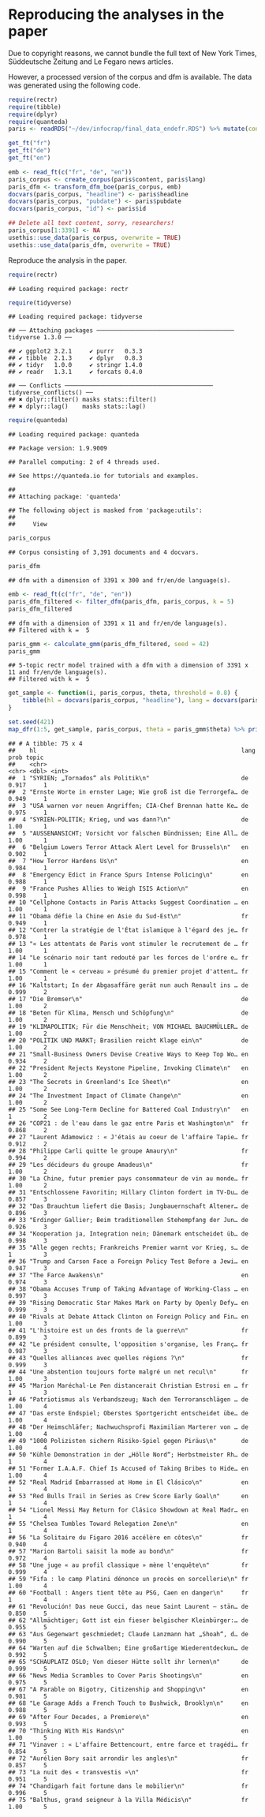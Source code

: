 Reproducing the analyses in the paper
================

Due to copyright reasons, we cannot bundle the full text of New York Times, Süddeutsche Zeitung and Le Fegaro news articles.

However, a processed version of the corpus and dfm is available. The data was generated using the following code.

``` r
require(rectr)
require(tibble)
require(dplyr)
require(quanteda)
paris <- readRDS("~/dev/infocrap/final_data_endefr.RDS") %>% mutate(content = paste(lede, content), lang = tolower(lang), id = row_number()) %>% select(content, lang, pubdate, headline, id)
```

``` r
get_ft("fr")
get_ft("de")
get_ft("en")
```

``` r
emb <- read_ft(c("fr", "de", "en"))
paris_corpus <- create_corpus(paris$content, paris$lang)
paris_dfm <- transform_dfm_boe(paris_corpus, emb)
docvars(paris_corpus, "headline") <- paris$headline
docvars(paris_corpus, "pubdate") <- paris$pubdate
docvars(paris_corpus, "id") <- paris$id

## Delete all text content, sorry, researchers!
paris_corpus[1:3391] <- NA
usethis::use_data(paris_corpus, overwrite = TRUE)
usethis::use_data(paris_dfm, overwrite = TRUE)
```

Reproduce the analysis in the paper.

``` r
require(rectr)
```

    ## Loading required package: rectr

``` r
require(tidyverse)
```

    ## Loading required package: tidyverse

    ## ── Attaching packages ─────────────────────────────────────── tidyverse 1.3.0 ──

    ## ✔ ggplot2 3.2.1     ✔ purrr   0.3.3
    ## ✔ tibble  2.1.3     ✔ dplyr   0.8.3
    ## ✔ tidyr   1.0.0     ✔ stringr 1.4.0
    ## ✔ readr   1.3.1     ✔ forcats 0.4.0

    ## ── Conflicts ────────────────────────────────────────── tidyverse_conflicts() ──
    ## ✖ dplyr::filter() masks stats::filter()
    ## ✖ dplyr::lag()    masks stats::lag()

``` r
require(quanteda)
```

    ## Loading required package: quanteda

    ## Package version: 1.9.9009

    ## Parallel computing: 2 of 4 threads used.

    ## See https://quanteda.io for tutorials and examples.

    ## 
    ## Attaching package: 'quanteda'

    ## The following object is masked from 'package:utils':
    ## 
    ##     View

``` r
paris_corpus
```

    ## Corpus consisting of 3,391 documents and 4 docvars.

``` r
paris_dfm
```

    ## dfm with a dimension of 3391 x 300 and fr/en/de language(s).

``` r
emb <- read_ft(c("fr", "de", "en"))
paris_dfm_filtered <- filter_dfm(paris_dfm, paris_corpus, k = 5)
paris_dfm_filtered
```

    ## dfm with a dimension of 3391 x 11 and fr/en/de language(s).
    ## Filtered with k =  5

``` r
paris_gmm <- calculate_gmm(paris_dfm_filtered, seed = 42)
paris_gmm
```

    ## 5-topic rectr model trained with a dfm with a dimension of 3391 x 11 and fr/en/de language(s).
    ## Filtered with k =  5

``` r
get_sample <- function(i, paris_corpus, theta, threshold = 0.8) {
    tibble(hl = docvars(paris_corpus, "headline"), lang = docvars(paris_corpus, "lang"), prob = theta[,i]) %>% group_by(lang) %>% filter(prob > threshold) %>% sample_n(size = 5, weight = prob, replace = FALSE) %>% select(hl, lang, prob) %>% ungroup %>% arrange(lang, prob) %>% mutate(topic = i)
}

set.seed(421)
map_dfr(1:5, get_sample, paris_corpus, theta = paris_gmm$theta) %>% print(n = 100)
```

    ## # A tibble: 75 x 4
    ##    hl                                                          lang   prob topic
    ##    <chr>                                                       <chr> <dbl> <int>
    ##  1 "SYRIEN; „Tornados“ als Politik\n"                          de    0.917     1
    ##  2 "Ernste Worte in ernster Lage; Wie groß ist die Terrorgefa… de    0.949     1
    ##  3 "USA warnen vor neuen Angriffen; CIA-Chef Brennan hatte Ke… de    0.975     1
    ##  4 "SYRIEN-POLITIK; Krieg, und was dann?\n"                    de    1.00      1
    ##  5 "AUSSENANSICHT; Vorsicht vor falschen Bündnissen; Eine All… de    1.00      1
    ##  6 "Belgium Lowers Terror Attack Alert Level for Brussels\n"   en    0.902     1
    ##  7 "How Terror Hardens Us\n"                                   en    0.984     1
    ##  8 "Emergency Edict in France Spurs Intense Policing\n"        en    0.988     1
    ##  9 "France Pushes Allies to Weigh ISIS Action\n"               en    0.998     1
    ## 10 "Cellphone Contacts in Paris Attacks Suggest Coordination … en    1.00      1
    ## 11 "Obama défie la Chine en Asie du Sud-Est\n"                 fr    0.949     1
    ## 12 "Contrer la stratégie de l'État islamique à l'égard des je… fr    0.978     1
    ## 13 "« Les attentats de Paris vont stimuler le recrutement de … fr    1.00      1
    ## 14 "Le scénario noir tant redouté par les forces de l'ordre e… fr    1.00      1
    ## 15 "Comment le « cerveau » présumé du premier projet d'attent… fr    1.00      1
    ## 16 "Kaltstart; In der Abgasaffäre gerät nun auch Renault ins … de    0.999     2
    ## 17 "Die Bremser\n"                                             de    1.00      2
    ## 18 "Beten für Klima, Mensch und Schöpfung\n"                   de    1.00      2
    ## 19 "KLIMAPOLITIK; Für die Menschheit; VON MICHAEL BAUCHMÜLLER… de    1.00      2
    ## 20 "POLITIK UND MARKT; Brasilien reicht Klage ein\n"           de    1.00      2
    ## 21 "Small-Business Owners Devise Creative Ways to Keep Top Wo… en    0.934     2
    ## 22 "President Rejects Keystone Pipeline, Invoking Climate\n"   en    1.00      2
    ## 23 "The Secrets in Greenland's Ice Sheet\n"                    en    1.00      2
    ## 24 "The Investment Impact of Climate Change\n"                 en    1.00      2
    ## 25 "Some See Long-Term Decline for Battered Coal Industry\n"   en    1         2
    ## 26 "COP21 : de l'eau dans le gaz entre Paris et Washington\n"  fr    0.868     2
    ## 27 "Laurent Adamowicz : « J'étais au coeur de l'affaire Tapie… fr    0.912     2
    ## 28 "Philippe Carli quitte le groupe Amaury\n"                  fr    0.994     2
    ## 29 "Les décideurs du groupe Amadeus\n"                         fr    1.00      2
    ## 30 "La Chine, futur premier pays consommateur de vin au monde… fr    1.00      2
    ## 31 "Entschlossene Favoritin; Hillary Clinton fordert im TV-Du… de    0.857     3
    ## 32 "Das Brauchtum liefert die Basis; Jungbauernschaft Altener… de    0.896     3
    ## 33 "Erdinger Gallier; Beim traditionellen Stehempfang der Jun… de    0.926     3
    ## 34 "Kooperation ja, Integration nein; Dänemark entscheidet üb… de    0.998     3
    ## 35 "Alle gegen rechts; Frankreichs Premier warnt vor Krieg, s… de    1         3
    ## 36 "Trump and Carson Face a Foreign Policy Test Before a Jewi… en    0.947     3
    ## 37 "The Farce Awakens\n"                                       en    0.974     3
    ## 38 "Obama Accuses Trump of Taking Advantage of Working-Class … en    0.997     3
    ## 39 "Rising Democratic Star Makes Mark on Party by Openly Defy… en    0.999     3
    ## 40 "Rivals at Debate Attack Clinton on Foreign Policy and Fin… en    1.00      3
    ## 41 "L'histoire est un des fronts de la guerre\n"               fr    0.899     3
    ## 42 "Le président consulte, l'opposition s'organise, les Franç… fr    0.987     3
    ## 43 "Quelles alliances avec quelles régions ?\n"                fr    0.999     3
    ## 44 "Une abstention toujours forte malgré un net recul\n"       fr    1.00      3
    ## 45 "Marion Maréchal-Le Pen distancerait Christian Estrosi en … fr    1         3
    ## 46 "Patriotismus als Verbandszeug; Nach den Terroranschlägen … de    1.00      4
    ## 47 "Das erste Endspiel; Oberstes Sportgericht entscheidet übe… de    1.00      4
    ## 48 "Der Heimschläfer; Nachwuchsprofi Maximilian Marterer von … de    1.00      4
    ## 49 "1000 Polizisten sichern Risiko-Spiel gegen Piräus\n"       de    1.00      4
    ## 50 "Kühle Demonstration in der „Hölle Nord“; Herbstmeister Rh… de    1         4
    ## 51 "Former I.A.A.F. Chief Is Accused of Taking Bribes to Hide… en    1.00      4
    ## 52 "Real Madrid Embarrassed at Home in El Clásico\n"           en    1         4
    ## 53 "Red Bulls Trail in Series as Crew Score Early Goal\n"      en    1         4
    ## 54 "Lionel Messi May Return for Clásico Showdown at Real Madr… en    1         4
    ## 55 "Chelsea Tumbles Toward Relegation Zone\n"                  en    1         4
    ## 56 "La Solitaire du Figaro 2016 accélère en côtes\n"           fr    0.940     4
    ## 57 "Marion Bartoli saisit la mode au bond\n"                   fr    0.972     4
    ## 58 "Une juge « au profil classique » mène l'enquête\n"         fr    0.999     4
    ## 59 "Fifa : le camp Platini dénonce un procès en sorcellerie\n" fr    1.00      4
    ## 60 "Football : Angers tient tête au PSG, Caen en danger\n"     fr    1         4
    ## 61 "Revolución! Das neue Gucci, das neue Saint Laurent – stän… de    0.850     5
    ## 62 "Allmächtiger; Gott ist ein fieser belgischer Kleinbürger:… de    0.955     5
    ## 63 "Aus Gegenwart geschmiedet; Claude Lanzmann hat „Shoah“, d… de    0.990     5
    ## 64 "Warten auf die Schwalben; Eine großartige Wiederentdeckun… de    0.992     5
    ## 65 "SCHAUPLATZ OSLO; Von dieser Hütte sollt ihr lernen\n"      de    0.999     5
    ## 66 "News Media Scrambles to Cover Paris Shootings\n"           en    0.975     5
    ## 67 "A Parable on Bigotry, Citizenship and Shopping\n"          en    0.981     5
    ## 68 "Le Garage Adds a French Touch to Bushwick, Brooklyn\n"     en    0.988     5
    ## 69 "After Four Decades, a Premiere\n"                          en    0.993     5
    ## 70 "Thinking With His Hands\n"                                 en    1.00      5
    ## 71 "Vinaver : « L'affaire Bettencourt, entre farce et tragédi… fr    0.854     5
    ## 72 "Aurélien Bory sait arrondir les angles\n"                  fr    0.857     5
    ## 73 "La nuit des « transvestis »\n"                             fr    0.951     5
    ## 74 "Chandigarh fait fortune dans le mobilier\n"                fr    0.996     5
    ## 75 "Balthus, grand seigneur à la Villa Médicis\n"              fr    1.00      5
